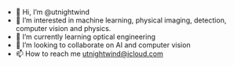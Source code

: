 - 👋 Hi, I’m @utnightwind
- 👀 I’m interested in machine learning, physical imaging, detection, computer vision and physics.
- 🌱 I’m currently learning optical engineering
- 💞️ I’m looking to collaborate on AI and computer vision
- 📫 How to reach me utnightwind@icloud.com

<!---
utnightwind/utnightwind is a ✨ special ✨ repository because its `README.md` (this file) appears on your GitHub profile.
You can click the Preview link to take a look at your changes.
--->
